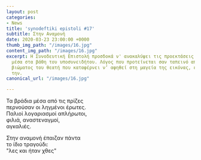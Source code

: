 ```yaml
---
layout: post
categories:
- News
title: 'synodeftiki epistoli #17'
subtitle: Στην Αναμονή
date: 2020-03-23 23:00:00 +0000
thumb_img_path: "/images/16.jpg"
content_img_path: "/images/16.jpg"
excerpt: Η Συνοδευτική Επιστολή προσδοκά ν' ανακαλύψει τις προεκτάσεις της εικόνας
  μέσα στα βάθη του υποσυνειδήτου. Λόγος που προτείνεται σαν ταπεινό απαύγασμα του
  βιώματος του θεατή που καταφέρνει ν’ αφηθεί στη μαγεία της εικόνας, επαναδημιουργώντας
  την.
canonical_url: "/images/16.jpg"

---
```

Τα βράδια μέσα από τις πρίζες  
περνούσαν οι ληγμένοι έρωτες.  
Παλιοί λογαριασμοί απλήρωτοι,  
φιλιά, αναστεναγμοί,  
αγκαλιές.

Στην αναμονή έπαιζαν πάντα  
το ίδιο τραγούδι:  
"λες και ήταν χθες"